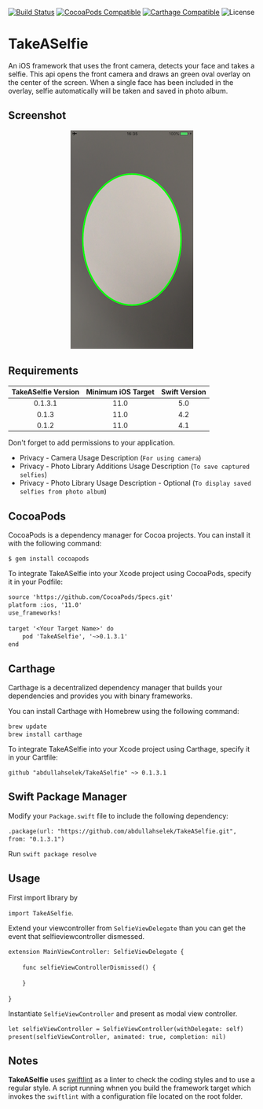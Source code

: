 [![Build Status](https://travis-ci.org/abdullahselek/TakeASelfie.svg?branch=master)](https://travis-ci.org/abdullahselek/TakeASelfie)
[![CocoaPods Compatible](https://img.shields.io/cocoapods/v/TakeASelfie.svg)](http://cocoapods.org/pods/TakeASelfie)
[![Carthage Compatible](https://img.shields.io/badge/Carthage-compatible-4BC51D.svg?style=flat)](https://github.com/Carthage/Carthage)
![License](https://img.shields.io/dub/l/vibe-d.svg)

# TakeASelfie

An iOS framework that uses the front camera, detects your face and takes a selfie. This api opens the front camera and draws an green oval overlay on the center of the screen. When a single face has been included in the overlay, selfie automatically will be taken and saved in photo album.

## Screenshot

<p align="center">
  <img src="https://github.com/abdullahselek/TakeASelfie/blob/master/Resources/selfie_screen.png"/>
</p>

## Requirements

| TakeASelfie Version | Minimum iOS Target  | Swift Version |
|:-------------------:|:-------------------:|:-------------------:|
| 0.1.3.1 | 11.0| 5.0 |
| 0.1.3 | 11.0| 4.2 |
| 0.1.2 | 11.0| 4.1 |


Don't forget to add permissions to your application.

- Privacy - Camera Usage Description (`For using camera`)
- Privacy - Photo Library Additions Usage Description (`To save captured selfies`)
- Privacy - Photo Library Usage Description - Optional (`To display saved selfies from photo album`)

## CocoaPods

CocoaPods is a dependency manager for Cocoa projects. You can install it with the following command:
```
$ gem install cocoapods
```

To integrate TakeASelfie into your Xcode project using CocoaPods, specify it in your Podfile:
```
source 'https://github.com/CocoaPods/Specs.git'
platform :ios, '11.0'
use_frameworks!

target '<Your Target Name>' do
    pod 'TakeASelfie', '~>0.1.3.1'
end
```

## Carthage

Carthage is a decentralized dependency manager that builds your dependencies and provides you with binary frameworks.

You can install Carthage with Homebrew using the following command:

```
brew update
brew install carthage
```

To integrate TakeASelfie into your Xcode project using Carthage, specify it in your Cartfile:

```
github "abdullahselek/TakeASelfie" ~> 0.1.3.1
```

## Swift Package Manager

Modify your `Package.swift` file to include the following dependency:

```
.package(url: "https://github.com/abdullahselek/TakeASelfie.git", from: "0.1.3.1")
```

Run `swift package resolve`

## Usage

First import library by

`import TakeASelfie`.

Extend your viewcontroller from `SelfieViewDelegate` than you can get the event that selfieviewcontroller dismessed.

```
extension MainViewController: SelfieViewDelegate {

    func selfieViewControllerDismissed() {

    }

}
```

Instantiate `SelfieViewController` and present as modal view controller.

```
let selfieViewController = SelfieViewController(withDelegate: self)
present(selfieViewController, animated: true, completion: nil)
```

## Notes

**TakeASelfie** uses [swiftlint](https://github.com/realm/SwiftLint) as a linter to check the coding styles and to use a regular style. A script running whnen you build the framework target which invokes the `swiftlint` with a configuration file located on the root folder.
